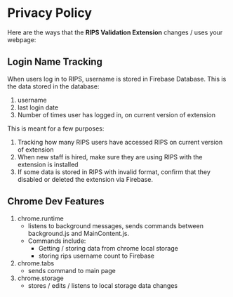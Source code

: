 # Privacy Policy
Here are the ways that the **RIPS Validation Extension** changes / uses your webpage:

## Login Name Tracking
When users log in to RIPS, username is stored in Firebase Database. This is the data stored in the database:
1) username
2) last login date
3) Number of times user has logged in, on current version of extension

This is meant for a few purposes:
1) Tracking how many RIPS users have accessed RIPS on current version of extension
2) When new staff is hired, make sure they are using RIPS with the extension is installed
3) If some data is stored in RIPS with invalid format, confirm that they disabled or deleted the extension via Firebase.

## Chrome Dev Features
1) chrome.runtime
    - listens to background messages, sends commands between background.js and MainContent.js.
    - Commands include:
        - Getting / storing data from chrome local storage
        - storing rips username count to Firebase
2) chrome.tabs
    - sends command to main page
3) chrome.storage
    - stores / edits / listens to local storage data changes


